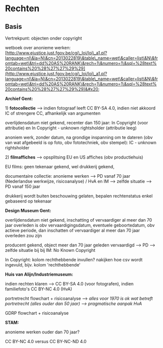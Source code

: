 # Rechten

## Basis

Vertrekpunt: objecten onder copyright

wetboek over anonieme werken: [http://www.ejustice.just.fgov.be/cgi\_loi/loi\_a1.pl?language=nl\&la=N\&cn=2013022819\&table\_name=wet\&caller=list\&N\&fromtab=wet\&tri=dd%20AS%20RANK\&rech=1\&numero=1\&sql=%28text%20contains%20%28%27%27%29%29](http://www.ejustice.just.fgov.be/cgi\_loi/loi\_a1.pl?language=nl\&la=N\&cn=2013022819\&table\_name=wet\&caller=list\&N\&fromtab=wet\&tri=dd%20AS%20RANK\&rech=1\&numero=1\&sql=%28text%20contains%20%28%27%27%29%29)&#x20;

**Archief Gent:**&#x20;

1\) **fotocollectie** --> indien fotograaf leeft CC BY-SA 4.0, indien niet akkoord IC of strengere CC, afhankelijk van argumenten

overlijdensdatum niet gekend, recenter dan 150 jaar: In Copyright (voor attributie) en In Copyright - unknown rightsholder (attributie leeg)

anoniem werk, zonder datum, na grondige inspanning om te dateren (obv van wat afgebeeld is op foto, obv fototechniek, obv stempel): IC - unknown rightsholder

2\) **filmaffiches** --> opsplitsing EU en US affiches (obv productiehuis)

EU films: geen tekenaar gekend, wel drukkerij gekend,&#x20;

documentaire collectie: anonieme werken --> PD vanaf 70 jaar (Nederlandse werkwijze, risicoanalyse) / HvA en IM --> zelfde situatie --> PD vanaf 150 jaar&#x20;

drukkerij wordt buiten beschouwing gelaten, bepalen rechtenstatus enkel gebaseerd op tekenaar

**Design Museum Gent:**

overlijdensdatum niet gekend, inschatting of vervaardiger al meer dan 70 jaar overleden is obv vervaardigingsdatum, eventuele geboortedatum, obv actieve periode, dan inschatten of vervaardiger al meer dan 70 jaar overleden zou zijn

producent gekend, object meer dan 70 jaar geleden vervaardigd --> PD --> zelfde situatie bij bij IM: No Known Copyright&#x20;

In Copyright: kolom rechthebbende invullen? nakijken hoe csv wordt ingevuld, bijv. kolom 'rechthebbende' &#x20;

**Huis van Alijn/Industriemuseum:**

indien rechten klaren --> CC BY-SA 4.0 (voor fotografen), indien familiefoto's CC BY-NC 4.0 (HvA)

portretrecht flowchart + risicoanalyse --> _alles voor 1970 is ok wat betreft portretrecht (alles ouder dan 50 jaar) --> pragmatische aanpak HvA_

GDRP flowchart + risicoanalyse

**STAM:**

anonieme werken ouder dan 70 jaar?&#x20;

CC BY-NC 4.0 versus CC BY-NC-ND 4.0





